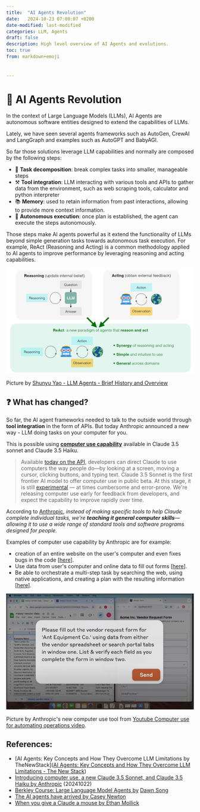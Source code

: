 ```yaml
---
title:  "AI Agents Revolution"
date:   2024-10-23 07:00:07 +0200
date-modified: last-modified
categories: LLM, Agents
draft: false
description: High level overview of AI Agents and evolutions.
toc: true
from: markdown+emoji


---
```




# :baby: AI Agents Revolution



In the context of Large Language Models (LLMs), AI Agents are autonomous software entities designed to extend the capabilities of LLMs. 

Lately, we have seen several agents frameworks such as AutoGen, CrewAI and LangGraph and examples such as AutoGPT and BabyAGI. 

 So far those solutions leverage LLM capabilities and normally are composed by the following steps:

- :page_facing_up: **Task decomposition**: break complex tasks into smaller, manageable steps
- :hammer_and_pick: **Tool integration**: LLM interacting with various tools and APIs to gather data from the environment, such as web scraping tools, calculator and python interpreter
- :books: **Memory**: used to retain information from past interactions, allowing to provide more context information.
- :currency_exchange: **Autonomous execution**: once plan is established, the agent can execute the steps autonomously.

Those steps make AI agents powerful as it extend the functionality of LLMs beyond simple generation tasks towards autonomous task execution. For example, ReAct (Reasoning and Acting) is a common methodology applied to AI agents to improve performance by leveraging reasoning and acting capabilities. 



![image-20241023090742241](./assets/image-20241023090742241.png)

Picture by [Shunyu Yao - LLM Agents - Brief History and Overview](https://rdi.berkeley.edu/llm-agents-mooc/slides/llm_agent_history.pdf)



## :question: What has changed?

So far, the AI agent frameworks needed to talk to the outside world through **tool integration** in the form of APIs. But today Anthropic announced a new way - LLM doing tasks on your computer for you.  

This is possible using **[computer use capability](https://www.anthropic.com/news/3-5-models-and-computer-use)** available in Claude 3.5 sonnet and Claude 3.5 Haiku. 



> Available [today on the API](https://docs.anthropic.com/en/docs/build-with-claude/computer-use?ref=platformer.news), developers can direct Claude to use computers the way people do—by looking at a screen, moving a cursor, clicking buttons, and typing text. Claude 3.5 Sonnet is the first frontier AI model to offer computer use in public beta. At this stage, it is still [experimental](https://www.anthropic.com/news/developing-computer-use?ref=platformer.news) — at times cumbersome and error-prone. We're releasing computer use early for feedback from developers, and expect the capability to improve rapidly over time.



According to [Anthropic](https://www.anthropic.com/news/3-5-models-and-computer-use), *instead of making specific tools to help Claude complete individual tasks, we're **teaching it general computer skills**—allowing it to use a wide range of standard tools and software programs designed for people.*

Examples of computer use capability by Anthropic are for example:

- creation of an entire website on the user's computer and even fixes bugs in the code [[here](https://www.youtube.com/watch?v=vH2f7cjXjKI)].
- Use data from user's computer and online data to fill out forms [[here](https://www.youtube.com/watch?v=ODaHJzOyVCQ&feature=youtu.be)]. 
- Be able to orchestrate a multi-step task by searching the web, using native applications, and creating a plan with the resulting information [[here](https://www.youtube.com/watch?v=jqx18KgIzAE)].



![image-20241023083751146](./assets/image-20241023083751146.png)

Picture by Anthropic's new computer use tool from [Youtube Computer use for automating operations video](https://youtu.be/ODaHJzOyVCQ).





## References:

- [AI Agents: Key Concepts and How They Overcome LLM Limitations by TheNewStack]([AI Agents: Key Concepts and How They Overcome LLM Limitations - The New Stack](https://thenewstack.io/ai-agents-key-concepts-and-how-they-overcome-llm-limitations/))
- [Introducing computer use, a new Claude 3.5 Sonnet, and Claude 3.5 Haiku by Anthropic](https://www.anthropic.com/news/3-5-models-and-computer-use) (20241022)
- [Berkley Course: Large Language Model Agents by](https://llmagents-learning.org/f24) [Dawn Song](https://people.eecs.berkeley.edu/~dawnsong/)
- [The AI agents have arrived by Casey Newton](https://www.platformer.news/anthropic-ai-agents-computer-use-consequences/?ref=platformer-newsletter)
- [When you give a Claude a mouse by Ethan Mollick](https://www.oneusefulthing.org/p/when-you-give-a-claude-a-mouse?utm_campaign=post&utm_medium=web&ref=platformer.news)


